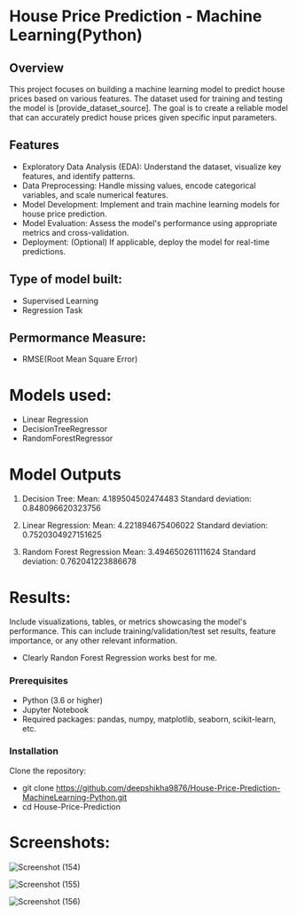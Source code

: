 # House Price Prediction - Machine Learning(Python)

## Overview

This project focuses on building a machine learning model to predict house prices based on various features. The dataset used for training and testing the model is [provide_dataset_source]. The goal is to create a reliable model that can accurately predict house prices given specific input parameters.

## Features

- Exploratory Data Analysis (EDA): Understand the dataset, visualize key features, and identify patterns.
- Data Preprocessing: Handle missing values, encode categorical variables, and scale numerical features.
- Model Development: Implement and train machine learning models for house price prediction.
- Model Evaluation: Assess the model's performance using appropriate metrics and cross-validation.
- Deployment: (Optional) If applicable, deploy the model for real-time predictions.

## Type of model built:
- Supervised Learning
- Regression Task

## Permormance Measure:
- RMSE(Root Mean Square Error)

# Models used:
- Linear Regression
- DecisionTreeRegressor
- RandomForestRegressor

# Model Outputs

1. Decision Tree:
    Mean:  4.189504502474483
    Standard deviation:  0.848096620323756

2. Linear Regression:
    Mean:  4.221894675406022
    Standard deviation:  0.7520304927151625

3. Random Forest Regression
    Mean:  3.494650261111624
    Standard deviation:  0.762041223886678

# Results:
Include visualizations, tables, or metrics showcasing the model's performance. This can include training/validation/test set results, feature importance, or any other relevant information.
- Clearly Randon Forest Regression works best for me.

### Prerequisites

- Python (3.6 or higher)
- Jupyter Notebook
- Required packages: pandas, numpy, matplotlib, seaborn, scikit-learn, etc.

### Installation

Clone the repository:
- git clone https://github.com/deepshikha9876/House-Price-Prediction-MachineLearning-Python.git
- cd House-Price-Prediction

# Screenshots:

![Screenshot (154)](https://github.com/deepshikha9876/House-Price-Prediction-MachineLearning-Python/assets/139794978/9417721b-5596-419a-9985-68504c673954)

![Screenshot (155)](https://github.com/deepshikha9876/House-Price-Prediction-MachineLearning-Python/assets/139794978/9d4f3429-64b8-41ce-9f9f-c784cc55a337)

![Screenshot (156)](https://github.com/deepshikha9876/House-Price-Prediction-MachineLearning-Python/assets/139794978/28008526-409f-4774-a0f6-d9bcbbd10342)
